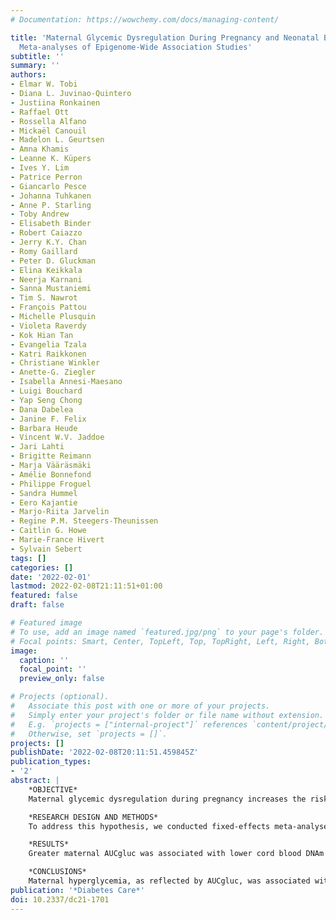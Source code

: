 ```yaml
---
# Documentation: https://wowchemy.com/docs/managing-content/

title: 'Maternal Glycemic Dysregulation During Pregnancy and Neonatal Blood DNA Methylation:
  Meta-analyses of Epigenome-Wide Association Studies'
subtitle: ''
summary: ''
authors:
- Elmar W. Tobi
- Diana L. Juvinao-Quintero
- Justiina Ronkainen
- Raffael Ott
- Rossella Alfano
- Mickaël Canouil
- Madelon L. Geurtsen
- Amna Khamis
- Leanne K. Küpers
- Ives Y. Lim
- Patrice Perron
- Giancarlo Pesce
- Johanna Tuhkanen
- Anne P. Starling
- Toby Andrew
- Elisabeth Binder
- Robert Caiazzo
- Jerry K.Y. Chan
- Romy Gaillard
- Peter D. Gluckman
- Elina Keikkala
- Neerja Karnani
- Sanna Mustaniemi
- Tim S. Nawrot
- François Pattou
- Michelle Plusquin
- Violeta Raverdy
- Kok Hian Tan
- Evangelia Tzala
- Katri Raikkonen
- Christiane Winkler
- Anette-G. Ziegler
- Isabella Annesi-Maesano
- Luigi Bouchard
- Yap Seng Chong
- Dana Dabelea
- Janine F. Felix
- Barbara Heude
- Vincent W.V. Jaddoe
- Jari Lahti
- Brigitte Reimann
- Marja Vääräsmäki
- Amélie Bonnefond
- Philippe Froguel
- Sandra Hummel
- Eero Kajantie
- Marjo-Riita Jarvelin
- Regine P.M. Steegers-Theunissen
- Caitlin G. Howe
- Marie-France Hivert
- Sylvain Sebert
tags: []
categories: []
date: '2022-02-01'
lastmod: 2022-02-08T21:11:51+01:00
featured: false
draft: false

# Featured image
# To use, add an image named `featured.jpg/png` to your page's folder.
# Focal points: Smart, Center, TopLeft, Top, TopRight, Left, Right, BottomLeft, Bottom, BottomRight.
image:
  caption: ''
  focal_point: ''
  preview_only: false

# Projects (optional).
#   Associate this post with one or more of your projects.
#   Simply enter your project's folder or file name without extension.
#   E.g. `projects = ["internal-project"]` references `content/project/deep-learning/index.md`.
#   Otherwise, set `projects = []`.
projects: []
publishDate: '2022-02-08T20:11:51.459845Z'
publication_types:
- '2'
abstract: |
    *OBJECTIVE*  
    Maternal glycemic dysregulation during pregnancy increases the risk of adverse health outcomes in her offspring, a risk thought to be linearly related to maternal hyperglycemia. It is hypothesized that changes in offspring DNA methylation (DNAm) underline these associations.

    *RESEARCH DESIGN AND METHODS*  
    To address this hypothesis, we conducted fixed-effects meta-analyses of epigenome-wide association study (EWAS) results from eight birth cohorts investigating relationships between cord blood DNAm and fetal exposure to maternal glucose (Nmaximum = 3,503), insulin (Nmaximum = 2,062), and area under the curve of glucose (AUCgluc) following oral glucose tolerance tests (Nmaximum = 1,505). We performed lookup analyses for identified cytosine-guanine dinucleotides (CpGs) in independent observational cohorts to examine associations between DNAm and cardiometabolic traits as well as tissue-specific gene expression.

    *RESULTS*  
    Greater maternal AUCgluc was associated with lower cord blood DNAm at neighboring CpGs cg26974062 (β [SE] = 0.013 [2.1 × 10<sup>-3</sup>], P value corrected for false discovery rate [PFDR] = 5.1 × 10<sup>-3</sup>) and cg02988288 (β [SE]−0.013 [2.3 × 10<sup>-3</sup>], PFDR = 0.031) in TXNIP. These associations were attenuated in women with GDM. Lower blood DNAm at these two CpGs near TXNIP was associated with multiple metabolic traits later in life, including type 2 diabetes. TXNIP DNAm in liver biopsies was associated with hepatic expression of TXNIP. We observed little evidence of associations between either maternal glucose or insulin and cord blood DNAm.

    *CONCLUSIONS*  
    Maternal hyperglycemia, as reflected by AUCgluc, was associated with lower cord blood DNAm at TXNIP. Associations between DNAm at these CpGs and metabolic traits in subsequent lookup analyses suggest that these may be candidate loci to investigate in future causal and mediation analyses.
publication: '*Diabetes Care*'
doi: 10.2337/dc21-1701
---
```

